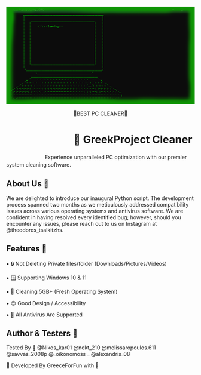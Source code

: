 ![ALT TEXT](image.png)

<p align="center">
🧹BEST PC CLEANER🫧
</p>


# ㅤㅤㅤㅤㅤㅤㅤ🧹 GreekProject Cleaner
ㅤㅤㅤㅤㅤㅤㅤㅤExperience unparalleled PC optimization with our premier system cleaning software.ㅤ


## About Us 🌹
We are delighted to introduce our inaugural Python script. The development process spanned two months as we meticulously addressed compatibility issues across various operating systems and antivirus software. We are confident in having resolved every identified bug; however, should you encounter any issues, please reach out to us on Instagram at @theodoros_tsalkitzhs.

## Features 🌟
• 🔒 Not Deleting Private files/folder (Downloads/Pictures/Videos)

• 🪟 Supporting Windows 10 & 11 

• 🧹 Cleaning 5GB+ (Fresh Operating System)

• 😍 Good Design / Accessibility

• 🤨 All Antivirus Are Supported

## Author & Testers 📝

Tested By 🧪
@Nikos_kar01
@nekt_210
@melissaropoulos.611
@savvas_2008p
@_oikonomoss _
@alexandris_08

💖 Developed By GreeceForFun with 💖
